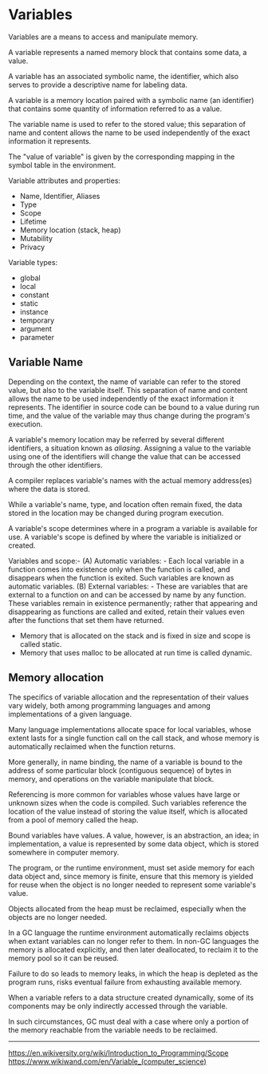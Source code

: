 # Variables






Variables are a means to access and manipulate memory.

A variable represents a named memory block that contains some data, a value.

A variable has an associated symbolic name, the identifier, which also serves to provide a descriptive name for labeling data.


A variable is a memory location paired with a symbolic name (an identifier) that contains some quantity of information referred to as a value.

The variable name is used to refer to the stored value; this separation of name and content allows the name to be used independently of the exact information it represents.

The "value of variable" is given by the corresponding mapping in the symbol table in the environment.


Variable attributes and properties:
- Name, Identifier, Aliases
- Type
- Scope
- Lifetime
- Memory location (stack, heap)
- Mutability
- Privacy

Variable types:
- global
- local
- constant
- static
- instance
- temporary
- argument
- parameter



## Variable Name

Depending on the context, the name of variable can refer to the stored value, but also to the variable itself. This separation of name and content allows the name to be used independently of the exact information it represents. The identifier in source code can be bound to a value during run time, and the value of the variable may thus change during the program's execution.

A variable's memory location may be referred by several different identifiers, a situation known as _aliasing_. Assigning a value to the variable using one of the identifiers will change the value that can be accessed through the other identifiers.

A compiler replaces variable's names with the actual memory address(es) where the data is stored.

While a variable's name, type, and location often remain fixed, the data stored in the location may be changed during program execution.


A variable's scope determines where in a program a variable is available for use. A variable's scope is defined by where the variable is initialized or created.


Variables and scope:- (A) Automatic variables: - Each local variable in a function comes into existence only when the function is called, and disappears when the function is exited. Such variables are known as automatic variables. (B) External variables: - These are variables that are external to a function on and can be accessed by name by any function. These variables remain in existence permanently; rather that appearing and disappearing as functions are called and exited, retain their values even after the functions that set them have returned.


- Memory that is allocated on the stack and is fixed in size and scope is called static.
- Memory that uses malloc to be allocated at run time is called dynamic.


## Memory allocation

The specifics of variable allocation and the representation of their values vary widely, both among programming languages and among implementations of a given language.

Many language implementations allocate space for local variables, whose extent lasts for a single function call on the call stack, and whose memory is automatically reclaimed when the function returns.

More generally, in name binding, the name of a variable is bound to the address of some particular block (contiguous sequence) of bytes in memory, and operations on the variable manipulate that block.

Referencing is more common for variables whose values have large or unknown sizes when the code is compiled. Such variables reference the location of the value instead of storing the value itself, which is allocated from a pool of memory called the heap.

Bound variables have values. A value, however, is an abstraction, an idea; in implementation, a value is represented by some data object, which is stored somewhere in computer memory.

The program, or the runtime environment, must set aside memory for each data object and, since memory is finite, ensure that this memory is yielded for reuse when the object is no longer needed to represent some variable's value.

Objects allocated from the heap must be reclaimed, especially when the objects are no longer needed.

In a GC language the runtime environment automatically reclaims objects when extant variables can no longer refer to them. In non-GC languages the memory is allocated explicitly, and then later deallocated, to reclaim it to the memory pool so it can be reused.

Failure to do so leads to memory leaks, in which the heap is depleted as the program runs, risks eventual failure from exhausting available memory.


When a variable refers to a data structure created dynamically, some of its components may be only indirectly accessed through the variable.

In such circumstances, GC must deal with a case where only a portion of the memory reachable from the variable needs to be reclaimed.



---
https://en.wikiversity.org/wiki/Introduction_to_Programming/Scope
https://www.wikiwand.com/en/Variable_(computer_science)
